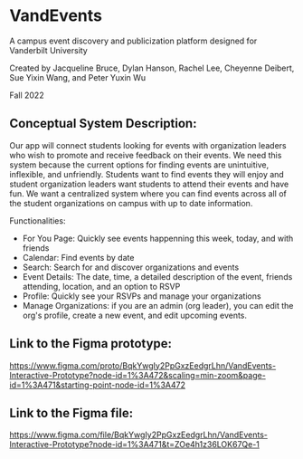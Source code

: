 # VandEvents
A campus event discovery and publicization platform designed for Vanderbilt University

Created by Jacqueline Bruce, Dylan Hanson, Rachel Lee, Cheyenne Deibert, Sue Yixin Wang, and Peter Yuxin Wu

Fall 2022

## Conceptual System Description:

Our app will connect students looking for events with organization leaders who wish to promote and receive feedback on their events. We need this system because the current options for finding events are unintuitive, inflexible, and unfriendly. Students want to find events they will enjoy and student organization leaders want students to attend their events and have fun. We want a centralized system where you can find events across all of the student organizations on campus with up to date information.

Functionalities:

* For You Page: Quickly see events happenning this week, today, and with friends
* Calendar: Find events by date
* Search: Search for and discover organizations and events
* Event Details: The date, time, a detailed description of the event, friends attending, location, and an option to RSVP
* Profile: Quickly see your RSVPs and manage your organizations
* Manage Organizations: if you are an admin (org leader), you can edit the org's profile, create a new event, and edit upcoming events.

## Link to the Figma prototype:
https://www.figma.com/proto/BqkYwgIy2PpGxzEedgrLhn/VandEvents-Interactive-Prototype?node-id=1%3A472&scaling=min-zoom&page-id=1%3A471&starting-point-node-id=1%3A472

## Link to the Figma file:
https://www.figma.com/file/BqkYwgIy2PpGxzEedgrLhn/VandEvents-Interactive-Prototype?node-id=1%3A471&t=ZOe4h1z36LOK67Qe-1
